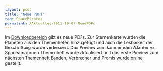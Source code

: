 ```yaml
---
layout: post
title: "Neue PDFs"
tag: SpacePirates
permalink: /Aktuelles/2011-10-07-NeuePDFs
---
```


Im [Downloadbereich](https://spacepirates.jcgames.de/Publikationen/) gibt es neue PDFs. Zur Sternenkarte wurden die Planeten aus den Themenhefen hinzugefügt und auch die Lesbarkeit der Beschriftung wurde verbessert. Das Preview zum kommenden Atlanter vs Spaceamazonen Themenheft wurde aktualisiert und das erste Preview zum nächsten Themenheft Banden, Verbrecher und Promis wurde online gestellt.


